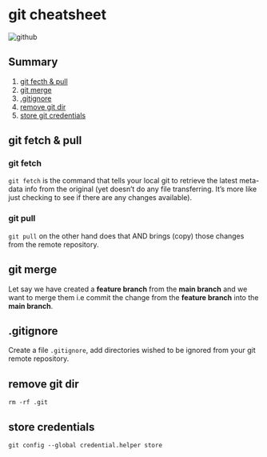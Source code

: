 ﻿# git cheatsheet 
![github](https://github.githubassets.com/images/modules/open_graph/github-octocat.png)

## Summary 
1. [git fecth & pull](#fetch)
2. [git merge](#merge)
3. [.gitignore](#ignore)
4. [remove git dir](#remove)
5. [store git credentials](#credantials)


## git fetch & pull <a name="fetch"></a>
### git fetch
`git fetch` is the command that tells your local git to retrieve the latest meta-data info from the original (yet doesn’t do any file transferring. It’s more like just checking to see if there are any changes available).

### git pull 
`git pull` on the other hand does that AND brings (copy) those changes from the remote repository.

## git merge
Let say we have created a __feature branch__ from the __main branch__ and we want to merge them i.e commit the change from the __feature branch__ into the __main branch__.


## .gitignore  <a name="ignore"></a>
Create a file `.gitignore`, add directories wished to be ignored from your git remote repository. 

## remove git dir 
`rm -rf .git`

## store credentials 
`git config --global credential.helper store`
